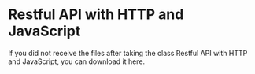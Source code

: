 # Restful API with HTTP and JavaScript

If you did not receive the files after taking the class Restful API with HTTP and JavaScript, you can download it here.
